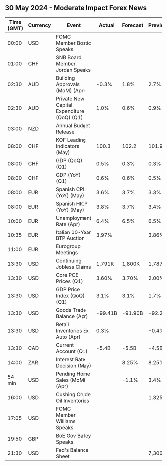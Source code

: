 ## 30 May 2024 - Moderate Impact Forex News

| Time (GMT) | Currency | Event | Actual | Forecast | Previous |
|------|----------|-------|--------|----------|----------|
| 00:00 | USD | FOMC Member Bostic Speaks |  |  |  |
| 01:00 | CHF | SNB Board Member Jordan Speaks |  |  |  |
| 02:30 | AUD | Building Approvals (MoM) (Apr) | -0.3% | 1.8% | 2.7% |
| 02:30 | AUD | Private New Capital Expenditure (QoQ) (Q1) | 1.0% | 0.6% | 0.9% |
| 03:00 | NZD | Annual Budget Release |  |  |  |
| 08:00 | CHF | KOF Leading Indicators (May) | 100.3 | 102.2 | 101.9 |
| 08:00 | CHF | GDP (QoQ) (Q1) | 0.5% | 0.3% | 0.3% |
| 08:00 | CHF | GDP (YoY) (Q1) | 0.6% | 0.6% | 0.5% |
| 08:00 | EUR | Spanish CPI (YoY) (May) | 3.6% | 3.7% | 3.3% |
| 08:00 | EUR | Spanish HICP (YoY) (May) | 3.8% | 3.7% | 3.4% |
| 10:00 | EUR | Unemployment Rate (Apr) | 6.4% | 6.5% | 6.5% |
| 10:35 | EUR | Italian 10-Year BTP Auction | 3.97% |  | 3.86% |
| 11:00 | EUR | Eurogroup Meetings |  |  |  |
| 13:30 | USD | Continuing Jobless Claims | 1,791K | 1,800K | 1,787K |
| 13:30 | USD | Core PCE Prices (Q1) | 3.60% | 3.70% | 2.00% |
| 13:30 | USD | GDP Price Index (QoQ) (Q1) | 3.1% | 3.1% | 1.7% |
| 13:30 | USD | Goods Trade Balance (Apr) | -99.41B | -91.90B | -92.29B |
| 13:30 | USD | Retail Inventories Ex Auto (Apr) | 0.3% |  | -0.4% |
| 13:30 | CAD | Current Account (Q1) | -5.4B | -5.5B | -4.5B |
| 14:00 | ZAR | Interest Rate Decision (May) |  | 8.25% | 8.25% |
| 54 min | USD | Pending Home Sales (MoM) (Apr) |  | -1.1% | 3.4% |
| 16:00 | USD | Cushing Crude Oil Inventories |  |  | 1.325M |
| 17:05 | USD | FOMC Member Williams Speaks |  |  |  |
| 19:50 | GBP | BoE Gov Bailey Speaks |  |  |  |
| 21:30 | USD | Fed's Balance Sheet |  |  | 7,300B |
